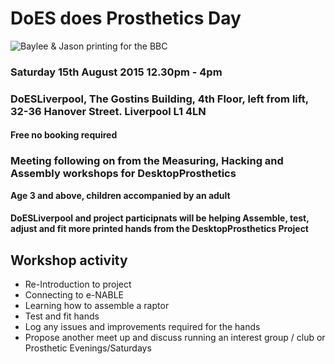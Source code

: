 # DoES does Prosthetics Day

![Baylee & Jason printing for the BBC](https://scontent.cdninstagram.com/hphotos-xat1/t51.2885-15/s640x640/sh0.08/e35/10894927_1692017547697198_243862044_n.jpg)

### Saturday 15th August 2015 12.30pm - 4pm
### DoESLiverpool, The Gostins Building, 4th Floor, left from lift, 32-36 Hanover Street. Liverpool L1 4LN

#### Free no booking required

### Meeting following on from the Measuring, Hacking and Assembly workshops for **DesktopProsthetics**

**Age 3 and above, children accompanied by an adult**
#### DoESLiverpool and project participnats will be helping Assemble, test, adjust and fit more printed hands from the DesktopProsthetics Project

## Workshop activity
* Re-Introduction to project
* Connecting to e-NABLE
* Learning how to assemble a raptor
* Test and fit hands
* Log any issues and improvements required for the hands
* Propose another meet up and discuss running an interest group / club or Prosthetic Evenings/Saturdays
